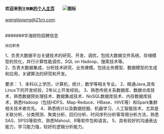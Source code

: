 #### 欢迎来到`王铁鹏`[的个人主页]()        ![图标](https://avatars3.githubusercontent.com/u/8352496?v=3&s=460 "图标")

###### [wangtiepeng@21cn.com](EMAIL). 






#######华海财险招聘信息 

`岗位职责`

1、负责大数据平台关键技术的研究、开发、调优，包括大数据文件系统、存储模型的优化，并行计算性能调优，SQL on Hadoop，搜索技术等。</tr>
<Br>2、负责大数据集成，分析技术研究、业务建模。包括业务模型、数据模型的生成和应用，关键算法的研究和开发。</Br>

<tr>要求：</tr>
<tr>1、本科以上学历，计算机，统计，数学等相关专业。</tr>
<tr>2、精通Java,具有Linux下的开发经验，2年以上开发经验。</tr>
<tr>3、熟悉传统关系数据库、数据仓库技术，熟悉数据预处理技术、数据集成技术、NoSQL数据库技术、内存数据库技术，熟悉Hadoop（包括HDFS、Map-Reduce、HBase、HIVE等）和Spark集群相关技术者优先。</tr>
<tr>4、熟悉统计以及数据挖掘、机器学习、人工智能技术，尤其是关联分析、分类预测、聚类分析、回归分析、时间序列分析等常用分析方法，熟悉SAS、SPSS等软件，熟悉Mahout、R等软件包和语言。</tr>
<tr>5、具有较好的沟通表达能力，学习能力强，较好的逻辑分析能力。</tr>


